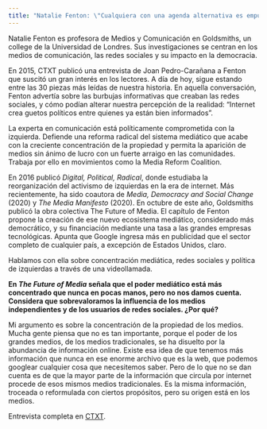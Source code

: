 ```yaml
---
title: "Natalie Fenton: \"Cualquiera con una agenda alternativa es empujado a la página 20 de Google\""
---
```

Natalie Fenton es profesora de Medios y Comunicación en Goldsmiths, un college de la Universidad de Londres. Sus investigaciones se centran en los medios de comunicación, las redes sociales y su impacto en la democracia.  

En 2015, CTXT publicó una entrevista de Joan Pedro-Carañana a Fenton que suscitó un gran interés en los lectores. A día de hoy, sigue estando entre las 30 piezas más leídas de nuestra historia. En aquella conversación, Fenton advertía sobre las burbujas informativas que creaban las redes sociales, y cómo podían alterar nuestra percepción de la realidad: “Internet crea guetos políticos entre quienes ya están bien informados”. 

La experta en comunicación está políticamente comprometida con la izquierda. Defiende una reforma radical del sistema mediático que acabe con la creciente concentración de la propiedad y permita la aparición de medios sin ánimo de lucro con un fuerte arraigo en las comunidades. Trabaja por ello en movimientos como la Media Reform Coalition. 

En 2016 publicó _Digital, Political, Radical_, donde estudiaba la reorganización del activismo de izquierdas en la era de internet. Más recientemente, ha sido coautora de _Media, Democracy and Social Change_ (2020) y _The Media Manifesto_ (2020). En octubre de este año, Goldsmiths publicó la obra colectiva The Future of Media. El capítulo de Fenton propone la creación de ese nuevo ecosistema mediático, considerado más democrático, y su financiación mediante una tasa a las grandes empresas tecnológicas. Apunta que Google ingresa más en publicidad que el sector completo de cualquier país, a excepción de Estados Unidos, claro.

Hablamos con ella sobre concentración mediática, redes sociales y política de izquierdas a través de una videollamada.

**En _The Future of Media_ señala que el poder mediático está más concentrado que nunca en pocas manos, pero no nos damos cuenta. Considera que sobrevaloramos la influencia de los medios independientes y de los usuarios de redes sociales. ¿Por qué?**

Mi argumento es sobre la concentración de la propiedad de los medios. Mucha gente piensa que no es tan importante, porque el poder de los grandes medios, de los medios tradicionales, se ha disuelto por la abundancia de información online. Existe esa idea de que tenemos más información que nunca en ese enorme archivo que es la web, que podemos googlear cualquier cosa que necesitemos saber. Pero de lo que no se dan cuenta es de que la mayor parte de la información que circula por internet procede de esos mismos medios tradicionales. Es la misma información, troceada o reformulada con ciertos propósitos, pero su origen está en los medios.

Entrevista completa en [CTXT](https://ctxt.es/es/20221101/Politica/41263/Elena-de-Sus-entrevista-Natalie-Fenton-comunicacion-medios-redes-sociales-manipulacion.htm).
